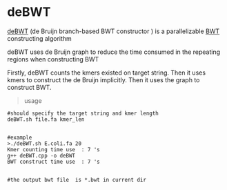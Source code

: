 # deBWT

[deBWT](http://www.ncbi.nlm.nih.gov/pubmed/27307614) (de Bruijn branch-based BWT constructor ) is a parallelizable [BWT](http://www.cs.jhu.edu/~langmea/resources/bwt_fm.pdf) constructing algorithm

deBWT uses de Bruijn graph to reduce the time consumed in the repeating regions when constructing BWT

Firstly, deBWT counts the kmers existed on target string. 
Then it uses kmers to construct the de Bruijn implicitly.
Then it uses the graph to construct BWT.

> usage

```
#should specify the target string and kmer length
deBWT.sh file.fa kmer_len


#example
>./deBWT.sh E.coli.fa 20
Kmer counting time use  : 7 's
g++ deBWT.cpp -o deBWT
BWT construct time use  : 7 's


#the output bwt file  is *.bwt in current dir
```
